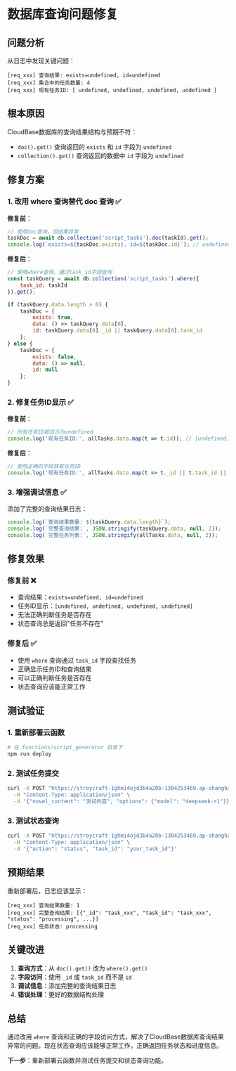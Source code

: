 # 数据库查询问题修复

## 问题分析

从日志中发现关键问题：

```
[req_xxx] 查询结果: exists=undefined, id=undefined
[req_xxx] 集合中的任务数量: 4
[req_xxx] 现有任务ID: [ undefined, undefined, undefined, undefined ]
```

## 根本原因

CloudBase数据库的查询结果结构与预期不符：
- `doc().get()` 查询返回的 `exists` 和 `id` 字段为 `undefined`
- `collection().get()` 查询返回的数据中 `id` 字段为 `undefined`

## 修复方案

### 1. 改用 where 查询替代 doc 查询 ✅

**修复前**：
```javascript
// 使用doc查询，但结果异常
taskDoc = await db.collection('script_tasks').doc(taskId).get();
console.log(`exists=${taskDoc.exists}, id=${taskDoc.id}`); // undefined, undefined
```

**修复后**：
```javascript
// 使用where查询，通过task_id字段查询
const taskQuery = await db.collection('script_tasks').where({
    task_id: taskId
}).get();

if (taskQuery.data.length > 0) {
    taskDoc = {
        exists: true,
        data: () => taskQuery.data[0],
        id: taskQuery.data[0]._id || taskQuery.data[0].task_id
    };
} else {
    taskDoc = {
        exists: false,
        data: () => null,
        id: null
    };
}
```

### 2. 修复任务ID显示 ✅

**修复前**：
```javascript
// 所有任务ID都显示为undefined
console.log('现有任务ID:', allTasks.data.map(t => t.id)); // [undefined, undefined, ...]
```

**修复后**：
```javascript
// 使用正确的字段获取任务ID
console.log('现有任务ID:', allTasks.data.map(t => t._id || t.task_id || t.id));
```

### 3. 增强调试信息 ✅

添加了完整的查询结果日志：
```javascript
console.log(`查询结果数量: ${taskQuery.data.length}`);
console.log(`完整查询结果:`, JSON.stringify(taskQuery.data, null, 2));
console.log(`完整任务列表:`, JSON.stringify(allTasks.data, null, 2));
```

## 修复效果

### 修复前 ❌
- 查询结果：`exists=undefined, id=undefined`
- 任务ID显示：`[undefined, undefined, undefined, undefined]`
- 无法正确判断任务是否存在
- 状态查询总是返回"任务不存在"

### 修复后 ✅
- 使用 `where` 查询通过 `task_id` 字段查找任务
- 正确显示任务ID和查询结果
- 可以正确判断任务是否存在
- 状态查询应该能正常工作

## 测试验证

### 1. 重新部署云函数
```bash
# 在 functions/script_generator 目录下
npm run deploy
```

### 2. 测试任务提交
```bash
curl -X POST "https://stroycraft-1ghmi4ojd3b4a20b-1304253469.ap-shanghai.app.tcloudbase.com/script_generator" \
  -H "Content-Type: application/json" \
  -d '{"novel_content": "测试内容", "options": {"model": "deepseek-r1"}}'
```

### 3. 测试状态查询
```bash
curl -X POST "https://stroycraft-1ghmi4ojd3b4a20b-1304253469.ap-shanghai.app.tcloudbase.com/script_generator" \
  -H "Content-Type: application/json" \
  -d '{"action": "status", "task_id": "your_task_id"}'
```

## 预期结果

重新部署后，日志应该显示：
```
[req_xxx] 查询结果数量: 1
[req_xxx] 完整查询结果: [{"_id": "task_xxx", "task_id": "task_xxx", "status": "processing", ...}]
[req_xxx] 任务状态: processing
```

## 关键改进

1. **查询方式**：从 `doc().get()` 改为 `where().get()`
2. **字段访问**：使用 `_id` 或 `task_id` 而不是 `id`
3. **调试信息**：添加完整的查询结果日志
4. **错误处理**：更好的数据结构处理

## 总结

通过改用 `where` 查询和正确的字段访问方式，解决了CloudBase数据库查询结果异常的问题。现在状态查询应该能够正常工作，正确返回任务状态和进度信息。

**下一步**：重新部署云函数并测试任务提交和状态查询功能。
